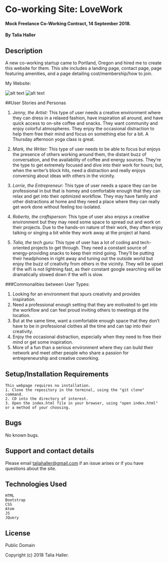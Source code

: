 # Co-working Site: LoveWork

#### Mock Freelance Co-Working Contract, 14 September 2018.
#### By Talia Haller

## Description

A new co-working startup came to Portland, Oregon and hired me to create this website for them. This site includes a landing page, contact page, page featuring amenities, and a page detailing cost/membership/how to join.

My Website:

![alt text](img/nikeTalia1.JPG)
![alt text](img/nikeTalia2.JPG)


##User Stories and Personas

1. *Jenny, the Artist:* This type of user needs a creative environment where they can dress in a relaxed fashion, have inspiration all around, and have quick access to on-site coffee and snacks. They want community and enjoy colorful atmospheres. They enjoy the occasional distraction to help them free their mind and focus on something else for a bit. A Thursday afternoon yoga class is great.

2. *Mark, the Writer:* This type of user needs to be able to focus but enjoys the presence of others working around them, the distant buzz of conversation, and the availability of coffee and energy sources. They’re the type to get extremely focused and dive into their work for hours; but, when the writer’s block hits, need a distraction and really enjoys conversing about ideas with others in the vicinity.

3. *Lorrie, the Entrepreneur:* This type of user needs a space they can be professional in but that is homey and comfortable enough that they can relax and get into their optimized workflow. They may have family and other distractions at home and they need a place where they can really get work done without feeling too isolated.

4. *Roberto, the craftsperson:* This type of user also enjoys a creative environment but they may need some space to spread out and work on their projects. Due to the hands-on nature of their work, they often enjoy talking or singing a bit while they work away at the project at hand.

5. *Talia, the tech guru:* This type of user has a lot of coding and tech-oriented projects to get through. They need a constant source of energy-providing snacks to keep their mind going. They’ll be putting their headphones in right away and tuning out the outside world but enjoy the buzz of creativity from others in the vicinity. They will be upset if the wifi is not lightning fast, as their constant google searching will be dramatically slowed down if the wifi is slow.

###Commonalities between User Types:
  1. Looking for an environment that spurs creativity and provides inspiration.
  2. Need a professional enough setting that they are motivated to get into the workflow and can feel proud inviting others to meetings at the location.
  3. But at the same time, want a comfortable enough space that they don’t have to be in professional clothes all the time and can tap into their creativity.
  4. Enjoy the occasional distraction, especially when they need to free their mind or get some inspiration.
  5. More of a fun than a serious environment where they can build their network and meet other people who share a passion for entrepreneurship and creative coworking.

## Setup/Installation Requirements

    This webpage requires no installation.
    1. Clone the repository in the terminal, using the "git clone" command.
    2. CD into the directory of interest.
    3. Open the index.html file in your browser, using "open index.html" or a method of your choosing.

## Bugs

No known bugs.

## Support and contact details

Please email taliahaller@gmail.com if an issue arises or if you have questions about the site.

## Technologies Used

    HTML
    Bootstrap
    CSS
    Atom
    JS
    JQuery

## License

Public Domain

Copyright (c) 2018 Talia Haller.
